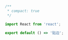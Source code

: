 <!-- 其他 Markdown 内容 -->

```jsx
/**
 * compact: true
 */

import React from 'react';

export default () => '贴边';
```
